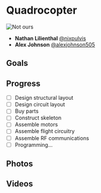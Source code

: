 # Quadrocopter

![Not ours](http://f.cl.ly/items/291p1y2a3d0b2t2n300s/copter.png)

 * __Nathan Lilienthal__ [@nixpulvis](https://github.com/nixpulvis)
 * __Alex Johnson__ [@alexjohnson505](https://github.com/alexjohnson505)

## Goals

## Progress

- [ ] Design structural layout
- [ ] Design circuit layout
- [ ] Buy parts
- [ ] Construct skeleton
- [ ] Assemble motors
- [ ] Assemble flight circuitry
- [ ] Assemble RF communications
- [ ] Programming...

## Photos

## Videos
